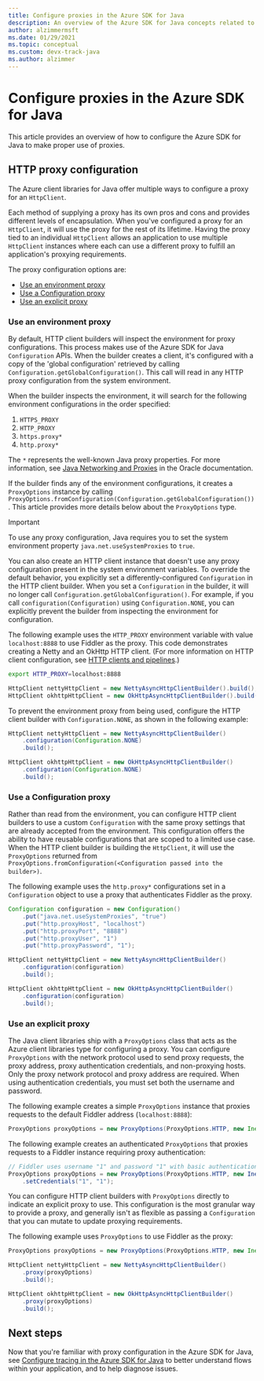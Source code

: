 ```yaml
---
title: Configure proxies in the Azure SDK for Java
description: An overview of the Azure SDK for Java concepts related to proxying
author: alzimmermsft
ms.date: 01/29/2021
ms.topic: conceptual
ms.custom: devx-track-java
ms.author: alzimmer
---
```


# Configure proxies in the Azure SDK for Java

This article provides an overview of how to configure the Azure SDK for Java to make proper use of proxies.

## HTTP proxy configuration

The Azure client libraries for Java offer multiple ways to configure a proxy for an `HttpClient`.

Each method of supplying a proxy has its own pros and cons and provides different levels of encapsulation. When you've configured a proxy for an `HttpClient`, it will use the proxy for the rest of its lifetime. Having the proxy tied to an individual `HttpClient` allows an application to use multiple `HttpClient` instances where each can use a different proxy to fulfill an application's proxying requirements.

The proxy configuration options are:

* [Use an environment proxy](#use-an-environment-proxy)
* [Use a Configuration proxy](#use-a-configuration-proxy)
* [Use an explicit proxy](#use-an-explicit-proxy)

### Use an environment proxy

By default, HTTP client builders will inspect the environment for proxy configurations. This process makes use of the Azure SDK for Java `Configuration` APIs. When the builder creates a client, it's configured with a copy of the 'global configuration' retrieved by calling `Configuration.getGlobalConfiguration()`. This call will read in any HTTP proxy configuration from the system environment.

When the builder inspects the environment, it will search for the following environment configurations in the order specified:

1. `HTTPS_PROXY`
2. `HTTP_PROXY`
3. `https.proxy*`
4. `http.proxy*`

The `*` represents the well-known Java proxy properties. For more information, see [Java Networking and Proxies](https://docs.oracle.com/javase/8/docs/technotes/guides/net/proxies.html) in the Oracle documentation.

If the builder finds any of the environment configurations, it creates a `ProxyOptions` instance by calling `ProxyOptions.fromConfiguration(Configuration.getGlobalConfiguration())`. This article provides more details below about the `ProxyOptions` type.

> [!Important]
> To use any proxy configuration, Java requires you to set the system environment property `java.net.useSystemProxies` to `true`.

You can also create an HTTP client instance that doesn't use any proxy configuration present in the system environment variables. To override the default behavior, you explicitly set a differently-configured `Configuration` in the HTTP client builder. When you set a `Configuration` in the builder, it will no longer call `Configuration.getGlobalConfiguration()`. For example, if you call `configuration(Configuration)` using `Configuration.NONE`, you can explicitly prevent the builder from inspecting the environment for configuration.

The following example uses the `HTTP_PROXY` environment variable with value `localhost:8888` to use Fiddler as the proxy. This code demonstrates creating a Netty and an OkHttp HTTP client. (For more information on HTTP client configuration, see [HTTP clients and pipelines](java-sdk-http-client-pipeline.md).)

```bash
export HTTP_PROXY=localhost:8888
```

```java
HttpClient nettyHttpClient = new NettyAsyncHttpClientBuilder().build();
HttpClient okhttpHttpClient = new OkHttpAsyncHttpClientBuilder().build();
```

To prevent the environment proxy from being used, configure the HTTP client builder with `Configuration.NONE`, as shown in the following example:

```java
HttpClient nettyHttpClient = new NettyAsyncHttpClientBuilder()
    .configuration(Configuration.NONE)
    .build();

HttpClient okhttpHttpClient = new OkHttpAsyncHttpClientBuilder()
    .configuration(Configuration.NONE)
    .build();
```

### Use a Configuration proxy

Rather than read from the environment, you can configure HTTP client builders to use a custom `Configuration` with the same proxy settings that are already accepted from the environment. This configuration offers the ability to have reusable configurations that are scoped to a limited use case. When the HTTP client builder is building the `HttpClient`, it will use the `ProxyOptions` returned from `ProxyOptions.fromConfiguration(<Configuration passed into the builder>)`.

The following example uses the `http.proxy*` configurations set in a `Configuration` object to use a proxy that authenticates Fiddler as the proxy.

```java
Configuration configuration = new Configuration()
    .put("java.net.useSystemProxies", "true")
    .put("http.proxyHost", "localhost")
    .put("http.proxyPort", "8888")
    .put("http.proxyUser", "1")
    .put("http.proxyPassword", "1");

HttpClient nettyHttpClient = new NettyAsyncHttpClientBuilder()
    .configuration(configuration)
    .build();

HttpClient okhttpHttpClient = new OkHttpAsyncHttpClientBuilder()
    .configuration(configuration)
    .build();
```

### Use an explicit proxy

The Java client libraries ship with a `ProxyOptions` class that acts as the Azure client libraries type for configuring a proxy. You can configure `ProxyOptions` with the network protocol used to send proxy requests, the proxy address, proxy authentication credentials, and non-proxying hosts. Only the proxy network protocol and proxy address are required. When using authentication credentials, you must set both the username and password.

The following example creates a simple `ProxyOptions` instance that proxies requests to the default Fiddler address (`localhost:8888`):

```java
ProxyOptions proxyOptions = new ProxyOptions(ProxyOptions.HTTP, new InetSocketAddress("localhost", 8888));
```

The following example creates an authenticated `ProxyOptions` that proxies requests to a Fiddler instance requiring proxy authentication:

```java
// Fiddler uses username "1" and password "1" with basic authentication as its proxy authentication requirement.
ProxyOptions proxyOptions = new ProxyOptions(ProxyOptions.HTTP, new InetSocketAddess("localhost", 8888))
    .setCredentials("1", "1");
```

You can configure HTTP client builders with `ProxyOptions` directly to indicate an explicit proxy to use. This configuration is the most granular way to provide a proxy, and generally isn't as flexible as passing a `Configuration` that you can mutate to update proxying requirements.

The following example uses `ProxyOptions` to use Fiddler as the proxy:

```java
ProxyOptions proxyOptions = new ProxyOptions(ProxyOptions.HTTP, new InetSocketAddress("localhost", 8888));

HttpClient nettyHttpClient = new NettyAsyncHttpClientBuilder()
    .proxy(proxyOptions)
    .build();

HttpClient okhttpHttpClient = new OkHttpAsyncHttpClientBuilder()
    .proxy(proxyOptions)
    .build();
```

## Next steps

Now that you're familiar with proxy configuration in the Azure SDK for Java, see [Configure tracing in the Azure SDK for Java](java-sdk-tracing.md) to better understand flows within your application, and to help diagnose issues.
